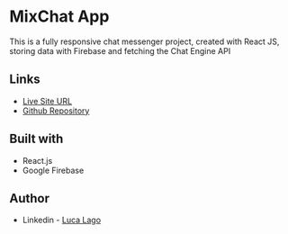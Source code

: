 # MixChat App

This is a fully responsive chat messenger project, created with React JS, storing data with Firebase and fetching the Chat Engine API


## Links

- [Live Site URL](https://ll-react-mixchat.netlify.app/)
- [Github Repository](https://github.com/lkl03/react-mixchat-app)


## Built with

- React.js
- Google Firebase

## Author

- Linkedin - [Luca Lago](https://www.linkedin.com/in/luca-lago-678434222/)
